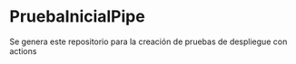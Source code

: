 # PruebaInicialPipe
Se genera este repositorio para la creación de pruebas de despliegue con actions
